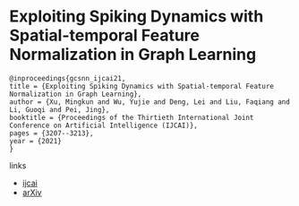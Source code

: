 # Exploiting Spiking Dynamics with Spatial-temporal Feature Normalization in Graph Learning

```
@inproceedings{gcsnn_ijcai21,
title = {Exploiting Spiking Dynamics with Spatial-temporal Feature Normalization in Graph Learning},
author = {Xu, Mingkun and Wu, Yujie and Deng, Lei and Liu, Faqiang and Li, Guoqi and Pei, Jing},
booktitle = {Proceedings of the Thirtieth International Joint Conference on Artificial Intelligence (IJCAI)},
pages = {3207--3213},
year = {2021}
}
```

links
- [ijcai](https://www.ijcai.org/Proceedings/2021/441)
- [arXiv](https://arxiv.org/abs/2107.06865)
